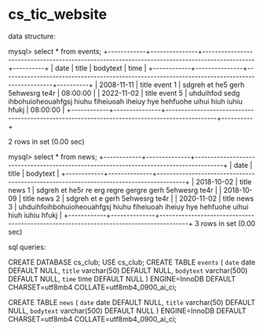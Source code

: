 # cs_tic_website

data structure:

mysql> select * from events;
+------------+---------------+----------------------------------------------------------------------------------------------+----------+
| date       | title         | bodytext                                                                                     | time     |
+------------+---------------+----------------------------------------------------------------------------------------------+----------+
| 2008-11-11 | title event 1 | sdgreh et he5 gerh 5ehwesrg te4r                                                             | 08:00:00 |
| 2022-11-02 | title event 5 | uhduihfod sedg ihbohuioheouahfgsj hiuhu fiheiuoah iheiuy hye hehfuohe uihui hiuh iuhiu hfukj | 08:00:00 |
+------------+---------------+----------------------------------------------------------------------------------------------+----------+

2 rows in set (0.00 sec)


mysql> select * from news;
+------------+--------------+---------------------------------------------------------------------------------------+
| date       | title        | bodytext                                                                              |
+------------+--------------+---------------------------------------------------------------------------------------+
| 2018-10-02 | title news 1 | sdgreh et he5r re erg regre gergre gerh 5ehwesrg te4r                                 |
| 2018-10-09 | title news 2 | sdgreh et e gerh 5ehwesrg te4r                                                        |
| 2020-11-02 | title news 3 | uhduihfoihbohuioheouahfgsj hiuhu fiheiuoah iheiuy hye hehfuohe uihui hiuh iuhiu hfukj |
+------------+--------------+---------------------------------------------------------------------------------------+
3 rows in set (0.00 sec)

sql queries:

CREATE DATABASE cs_club;
USE cs_club;
CREATE TABLE `events` (
  `date` date DEFAULT NULL,
  `title` varchar(50) DEFAULT NULL,
  `bodytext` varchar(500) DEFAULT NULL,
  `time` time DEFAULT NULL
) ENGINE=InnoDB DEFAULT CHARSET=utf8mb4 COLLATE=utf8mb4_0900_ai_ci;

CREATE TABLE `news` (
  `date` date DEFAULT NULL,
  `title` varchar(50) DEFAULT NULL,
  `bodytext` varchar(500) DEFAULT NULL
) ENGINE=InnoDB DEFAULT CHARSET=utf8mb4 COLLATE=utf8mb4_0900_ai_ci;